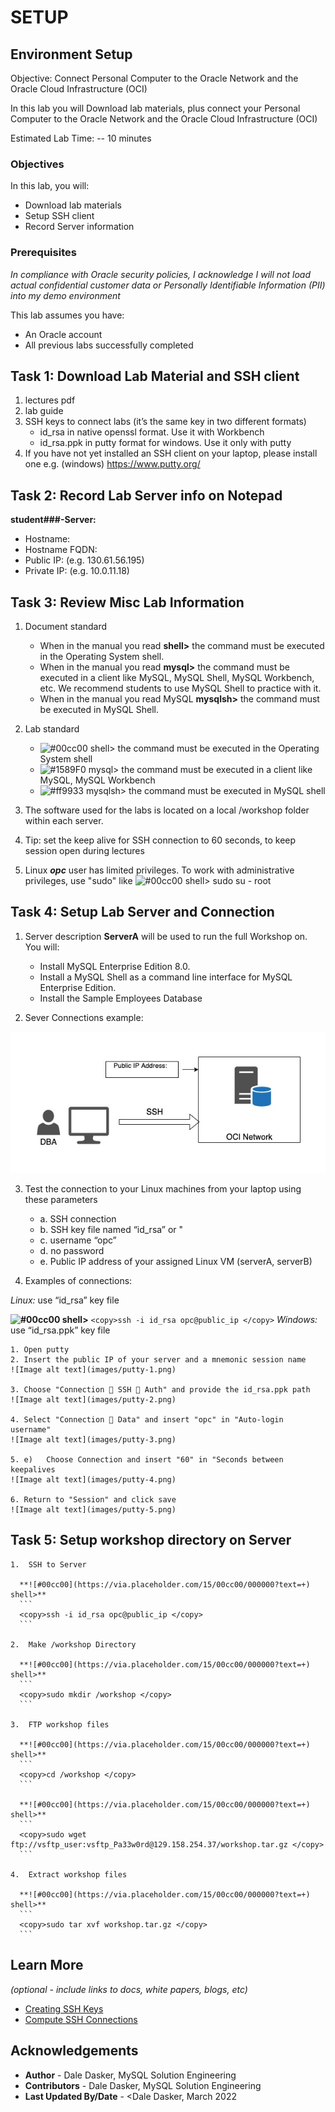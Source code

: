 # SETUP

## Environment Setup

Objective: Connect Personal Computer to the Oracle Network and the Oracle Cloud Infrastructure (OCI)

In this lab you will Download lab materials, plus connect your Personal Computer to the Oracle Network and the Oracle Cloud Infrastructure (OCI)

Estimated Lab Time: -- 10 minutes

### Objectives
In this lab, you will:
* Download lab materials
* Setup SSH client
* Record Server information

### Prerequisites

*In compliance with Oracle security policies, I acknowledge I will not load actual confidential customer data or Personally Identifiable Information (PII) into my demo environment*

This lab assumes you have:
* An Oracle account
* All previous labs successfully completed

## Task 1: Download Lab Material and SSH client
1. lectures pdf
2. lab guide
3. SSH keys to connect labs (it’s the same key in two different formats)
    * id_rsa in native openssl format. Use it with Workbench
    * id_rsa.ppk in putty format for windows. Use it only with putty
4. If you have not yet installed an SSH client on your laptop, please install one
    e.g. (windows) https://www.putty.org/

## Task 2: Record Lab Server info on Notepad

**student###-Server:**
  - Hostname:  
  - Hostname FQDN:  
  - Public IP:   (e.g. 130.61.56.195) 
  - Private IP: (e.g. 10.0.11.18)

## Task 3: Review Misc Lab Information
1. Document standard 
    - When in the manual you read **shell>** the command must be executed in the Operating System shell.
    - When in the manual you read **mysql>** the command must be executed in a client like MySQL, MySQL Shell, MySQL Workbench, etc. We recommend students to use MySQL Shell to practice with it.
    - When in the manual you read MySQL **mysqlsh>** the command must be executed in MySQL Shell.

2. Lab standard  
    - ![#00cc00](https://via.placeholder.com/15/00cc00/000000?text=+) shell> the command must be executed in the Operating System shell
    - ![#1589F0](https://via.placeholder.com/15/1589F0/000000?text=+) mysql> the command must be executed in a client like MySQL, MySQL Workbench
    - ![#ff9933](https://via.placeholder.com/15/ff9933/000000?text=+) mysqlsh> the command must be executed in MySQL shell

3.	The software used for the labs is located on a local /workshop folder within each server.

4.	Tip: set the keep alive for SSH connection to 60 seconds, to keep session open during lectures

5.	Linux ***opc*** user has limited privileges. To work with administrative privileges, use "sudo" like 
![#00cc00](https://via.placeholder.com/15/00cc00/000000?text=+) shell> sudo su - root

## Task 4: Setup Lab Server and Connection

1.	Server description
    **ServerA** will be used to run the full Workshop on.  You will:
    - Install MySQL Enterprise Edition 8.0.
    - Install a MySQL Shell as a command line interface for MySQL Enterprise Edition.
    - Install the Sample Employees Database

2.	Sever Connections example:

![Image alt text](images/Public_image_2.jpg)

3.	Test the connection to your Linux machines from your laptop using these parameters
    - a. SSH connection
    - b. SSH key file named “id_rsa” or " 
    - c. username “opc”
    - d. no password
    - e. Public IP address of your assigned Linux VM (serverA, serverB)


4. Examples of connections: 

  *Linux:* use “id_rsa” key file

  **![#00cc00](https://via.placeholder.com/15/00cc00/000000?text=+) shell>**
    ```
    <copy>ssh -i id_rsa opc@public_ip </copy>
    ```
  *Windows:* use “id_rsa.ppk” key file

    1. Open putty
    2. Insert the public IP of your server and a mnemonic session name
    ![Image alt text](images/putty-1.png)

    3. Choose "Connection  SSH  Auth" and provide the id_rsa.ppk path
    ![Image alt text](images/putty-2.png)

    4. Select "Connection  Data" and insert "opc" in "Auto-login username"
    ![Image alt text](images/putty-3.png)

    5. e)	Choose Connection and insert "60" in "Seconds between keepalives
    ![Image alt text](images/putty-4.png)

    6. Return to "Session" and click save
    ![Image alt text](images/putty-5.png)

## Task 5: Setup workshop directory on Server

    1.	SSH to Server

      **![#00cc00](https://via.placeholder.com/15/00cc00/000000?text=+) shell>**
      ```
      <copy>ssh -i id_rsa opc@public_ip </copy>
      ```

    2.  Make /workshop Directory

      **![#00cc00](https://via.placeholder.com/15/00cc00/000000?text=+) shell>**
      ```
      <copy>sudo mkdir /workshop </copy>
      ```

    3.  FTP workshop files 

      **![#00cc00](https://via.placeholder.com/15/00cc00/000000?text=+) shell>**
      ```
      <copy>cd /workshop </copy>
      ```

      **![#00cc00](https://via.placeholder.com/15/00cc00/000000?text=+) shell>**
      ```
      <copy>sudo wget ftp://vsftp_user:vsftp_Pa33w0rd@129.158.254.37/workshop.tar.gz </copy>
      ```
    
    4.  Extract workshop files 

      **![#00cc00](https://via.placeholder.com/15/00cc00/000000?text=+) shell>**
      ```
      <copy>sudo tar xvf workshop.tar.gz </copy>
      ```


## Learn More

*(optional - include links to docs, white papers, blogs, etc)*

* [Creating SSH Keys](https://docs.oracle.com/en-us/iaas/Content/Compute/Tasks/managingkeypairs.htm)
* [Compute SSH Connections](https://docs.oracle.com/en-us/iaas/Content/Compute/Tasks/accessinginstance.htm)

## Acknowledgements
* **Author** - Dale Dasker, MySQL Solution Engineering
* **Contributors** -  Dale Dasker, MySQL Solution Engineering
* **Last Updated By/Date** - <Dale Dasker, March 2022
